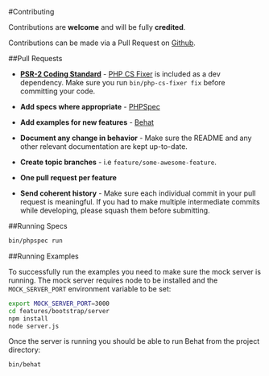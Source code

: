 #Contributing

Contributions are **welcome** and will be fully **credited**.

Contributions can be made via a Pull Request on [Github](https://github.com/mike182uk/paypal-ipn-listener).

##Pull Requests

- **[PSR-2 Coding Standard](https://github.com/php-fig/fig-standards/blob/master/accepted/PSR-2-coding-style-guide.md)** - [PHP CS Fixer](https://github.com/FriendsOfPHP/PHP-CS-Fixer) is included as a dev dependency. Make sure you run `bin/php-cs-fixer fix` before committing your code.

- **Add specs where appropriate** - [PHPSpec](http://www.phpspec.net/en/latest/)

- **Add examples for new features** - [Behat](http://docs.behat.org/en/v3.0/)

- **Document any change in behavior** - Make sure the README and any other relevant documentation are kept up-to-date.

- **Create topic branches** - i.e `feature/some-awesome-feature`.

- **One pull request per feature**

- **Send coherent history** - Make sure each individual commit in your pull request is meaningful. If you had to make multiple intermediate commits while developing, please squash them before submitting.


##Running Specs

```bash
bin/phpspec run
```

##Running Examples

To successfully run the examples you need to make sure the mock server is running. The mock server requires node to be installed and the `MOCK_SERVER_PORT` environment variable to be set:

```bash
export MOCK_SERVER_PORT=3000
cd features/bootstrap/server
npm install
node server.js
```

Once the server is running you should be able to run Behat from the project directory:

```bash
bin/behat
```

